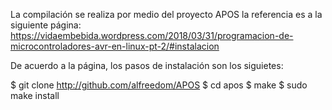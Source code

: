 

La compilación se realiza por medio del proyecto APOS
la referencia es a la siguiente página:
https://vidaembebida.wordpress.com/2018/03/31/programacion-de-microcontroladores-avr-en-linux-pt-2/#instalacion

De acuerdo a la página, los pasos de instalación son los siguietes:

$ git clone http://github.com/alfreedom/APOS
$ cd apos
$ make
$ sudo make install

